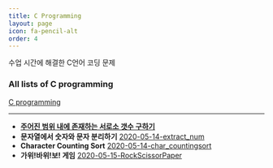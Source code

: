 ```yaml
---
title: C Programming
layout: page
icon: fa-pencil-alt
order: 4
---
```


수업 시간에 해결한 C언어 코딩 문제  

### All lists of C programming  
   [C programming](https://github.com/Gina-IT/C-programming)

----------

- [**주어진 범위 내에 존재하는 서로소 갯수 구하기**](https://github.com/Gina-IT/C-programming/blob/master/2020-05-13-coprime/README.md)  
- **문자열에서 숫자와 문자 분리하기**   [2020-05-14-extract_num](https://github.com/Gina-IT/C-programming/blob/master/2020-05-14-extract_num/README.md)   
- **Character Counting Sort**     [2020-05-14-char_countingsort](https://github.com/Gina-IT/C-programming/blob/master/2020-05-14-char_countingsort/README.md)  
- **가위!바위!보! 게임**     [2020-05-15-RockScissorPaper](https://github.com/Gina-IT/C-programming/blob/master/2020-05-15-RockScissorPaper/README.md)  


